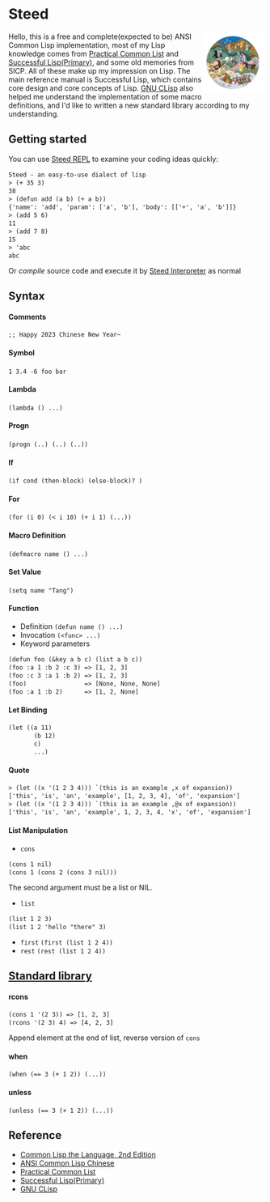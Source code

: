 # Steed
<img src="asset/logo.png?raw=true" align="right" alt="" weight="120" height="120"/>Hello, this is a free and complete(expected to be) ANSI Common Lisp implementation, most of my Lisp knowledge comes from [Practical Common List](https://gigamonkeys.com/book/) and [Successful Lisp(Primary)](https://dept-info.labri.fr/~strandh/Teaching/MTP/Common/David-Lamkins/contents.html),
and some old memories from SICP. All of these make up my impression on Lisp.
The main reference manual is Successful Lisp, which contains core design and core concepts of Lisp. [GNU CLisp](https://gitlab.com/gnu-clisp/clisp) also helped me understand the implementation of some macro definitions, and I'd like to written a new standard library according to my understanding.

## Getting started
You can use [Steed REPL](src/repl.py) to examine your coding ideas quickly:
```
Steed - an easy-to-use dialect of lisp
> (+ 35 3)
38
> (defun add (a b) (+ a b))
{'name': 'add', 'param': ['a', 'b'], 'body': [['+', 'a', 'b']]}
> (add 5 6)
11
> (add 7 8)
15
> 'abc
abc
```
Or *compile* source code and execute it by [Steed Interpreter](src/steed.py) as normal

## Syntax
#### **Comments**
```
;; Happy 2023 Chinese New Year~
```
#### **Symbol** 
`1 3.4 -6 foo bar`
#### **Lambda** 
`(lambda () ...)`
#### **Progn**
`(progn (..) (..) (..))`
#### **If** 
`(if cond (then-block) (else-block)? )`
#### **For** 
`(for (i 0) (< i 10) (+ i 1) (...))`
#### **Macro Definition** 
`(defmacro name () ...)`
#### **Set Value** 
`(setq name "Tang")`

#### **Function**
- Definition
`(defun name () ...)`
- Invocation
`(<func> ...)`
- Keyword parameters
```
(defun foo (&key a b c) (list a b c))
(foo :a 1 :b 2 :c 3) => [1, 2, 3]
(foo :c 3 :a 1 :b 2) => [1, 2, 3]
(foo)                => [None, None, None]
(foo :a 1 :b 2)      => [1, 2, None]
```

#### **Let Binding** 
```
(let ((a 11)
       (b 12) 
       c) 
       ...)
```
#### **Quote**
```
> (let ((x '(1 2 3 4))) `(this is an example ,x of expansion))
['this', 'is', 'an', 'example', [1, 2, 3, 4], 'of', 'expansion']
> (let ((x '(1 2 3 4))) `(this is an example ,@x of expansion))
['this', 'is', 'an', 'example', 1, 2, 3, 4, 'x', 'of', 'expansion']
```
#### **List Manipulation**
- `cons`
```
(cons 1 nil)
(cons 1 (cons 2 (cons 3 nil)))
```
The second argument must be a list or NIL.
- `list`
```
(list 1 2 3)
(list 1 2 'hello "there" 3)
```
- `first` `(first (list 1 2 4))`
- `rest` `(rest (list 1 2 4))`

## [Standard library](src/stdlib.lisp)
#### rcons
```
(cons 1 '(2 3)) => [1, 2, 3]
(rcons '(2 3) 4) => [4, 2, 3]
```
Append element at the end of list, reverse version of `cons`

#### when
```
(when (== 3 (+ 1 2)) (...))
```
#### unless
```
(unless (== 3 (+ 1 2)) (...))
```

## Reference
- [Common Lisp the Language, 2nd Edition](https://www.cs.cmu.edu/Groups/AI/html/cltl/clm/node1.html)
- [ANSI Common Lisp Chinese](https://acl.readthedocs.io/en/latest/index.html)
- [Practical Common List](https://gigamonkeys.com/book/)
- [Successful Lisp(Primary)](https://dept-info.labri.fr/~strandh/Teaching/MTP/Common/David-Lamkins/contents.html)
- [GNU CLisp](https://gitlab.com/gnu-clisp/clisp) 
